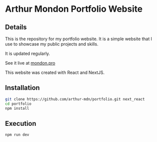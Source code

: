 # Arthur Mondon Portfolio Website

## Details
This is the repository for my portfolio website. It is a simple website that I use to showcase my public projects and skills.

It is updated regularly.

See it live at [mondon.pro](https://mondon.pro)

This website was created with React and NextJS.

## Installation
```bash
git clone https://github.com/arthur-mdn/portfolio.git next_react
cd portfolio
npm install
```
## Execution
```bash
npm run dev
```
